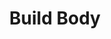 ---
title: "Build Body"
draft: false

image: "/images/gallery/course-2.jpg"
heading: "Build Body"
name: "Mentor: Jimmy Karter"
days: "Monday-Tuesday :"
time: "7am-12pm"
categories: ["Body building" , "Cycling"]
---